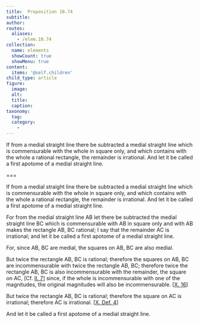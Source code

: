 ```yaml
---
title:  Proposition 10.74
subtitle: 
author:
routes:
  aliases:
    - /elem.10.74
collection:
  name: elements
  showCount: true
  showMenu: true
content:
  items: '@self.children'
child_type: article
figure:
  image:
  alt:
  title:
  caption:
taxonomy:
  tag:
  category:
    - 
---
```


<p><hi rend="ital">If from a medial straight line there be subtracted a medial straight line which is commensurable with the whole in square only, and which contains with the whole a rational rectangle, the remainder is irrational. And let it be called a</hi>
       <hi rend="bold">first apotome of a medial</hi>
       <hi rend="ital">straight line</hi>. <pb n="160"/></p>

===

<p><span class="ital">If from a medial straight line there be subtracted a medial straight line which is commensurable with the whole in square only, and which contains with the whole a rational rectangle, the remainder is irrational. And let it be called a</span>
       <span class="bold">first apotome of a medial</span>
       <span class="ital">straight line</span>. <pb n="160"/></p>

<p>For from the medial straight line <span class="ital">AB</span> let there be subtracted the medial straight line <span class="ital">BC</span> which is commensurable with <span class="ital">AB</span> in square only and with <span class="ital">AB</span> makes the rectangle <span class="ital">AB</span>, <span class="ital">BC</span> rational;  I say that the remainder <span class="ital">AC</span> is irrational; and let it be called a <span class="bold">first apotome of a medial</span> straight line. </p>

<p>For, since <span class="ital">AB</span>, <span class="ital">BC</span> are medial, the squares on <span class="ital">AB</span>, <span class="ital">BC</span> are also medial. </p>

<p>But twice the rectangle <span class="ital">AB</span>, <span class="ital">BC</span> is rational; therefore the squares on <span class="ital">AB</span>, <span class="ital">BC</span> are incommensurable with twice the rectangle <span class="ital">AB</span>, <span class="ital">BC</span>; therefore twice the rectangle <span class="ital">AB</span>, <span class="ital">BC</span> is also incommensurable with the remainder, the square on <span class="ital">AC</span>, [Cf. <a href="/elem.2.7">II. 7</a>] since, if the whole is incommensurable with one of the magnitudes, the original magnitudes will also be incommensurable. [<a href="/elem.10.16">X. 16</a>] </p>

<p>But twice the rectangle <span class="ital">AB</span>, <span class="ital">BC</span> is rational; therefore the square on <span class="ital">AC</span> is irrational; therefore <span class="ital">AC</span> is irrational. [<a href="/elem.10.def.4">X. Def. 4</a>] </p>

<p>And let it be called a <span class="bold">first apotome of a medial</span> straight line.</p>

